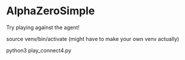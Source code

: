 # AlphaZeroSimple

Try playing against the agent!

source venv/bin/activate (might have to make your own venv actually)

python3 play_connect4.py